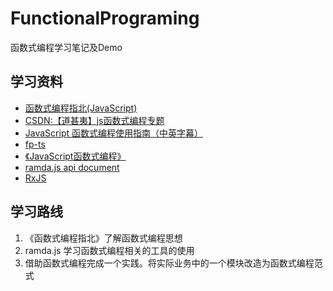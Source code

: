 # FunctionalPrograming
函数式编程学习笔记及Demo

## 学习资料

- [函数式编程指北(JavaScript)](https://llh911001.gitbooks.io/mostly-adequate-guide-chinese/content/)
- [CSDN:【道甚夷】js函数式编程专题](https://blog.csdn.net/junjiahuang/category_12018066.html?spm=1001.2014.3001.5482)
- [JavaScript 函数式编程使用指南（中英字幕）](https://www.bilibili.com/video/BV1Wu411d7K8/?p=2&spm_id_from=pageDriver&vd_source=c577805cc8247fcd71103ce68b76c960)
- [fp-ts](https://github.com/gcanti/fp-ts)
- [《JavaScript函数式编程》](./5-【JavaScript函数式编程】.pdf)
- [ramda.js api document](https://ramdajs.com/docs/#__)
- [RxJS](https://www.youtube.com/watch?v=BA1vSZwzkK8&t=933s)

## 学习路线

1. 《函数式编程指北》了解函数式编程思想
2. ramda.js 学习函数式编程相关的工具的使用
3. 借助函数式编程完成一个实践。将实际业务中的一个模块改造为函数式编程范式


